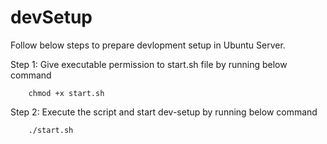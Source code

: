 # devSetup

Follow below steps to prepare devlopment setup in Ubuntu Server.

Step 1: Give executable permission to start.sh file by running below command

        chmod +x start.sh
        
Step 2: Execute the script and start dev-setup by running below command

        ./start.sh

